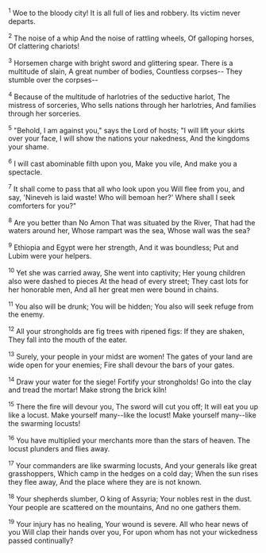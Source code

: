 <sup>1</sup> 
Woe to the bloody city! It is all full of lies and robbery. Its victim never departs. 

<sup>2</sup> 
The noise of a whip And the noise of rattling wheels, Of galloping horses, Of clattering chariots! 

<sup>3</sup> 
Horsemen charge with bright sword and glittering spear. There is a multitude of slain, A great number of bodies, Countless corpses-- They stumble over the corpses-- 

<sup>4</sup> 
Because of the multitude of harlotries of the seductive harlot, The mistress of sorceries, Who sells nations through her harlotries, And families through her sorceries. 

<sup>5</sup> 
"Behold, I am against you," says the Lord of hosts; "I will lift your skirts over your face, I will show the nations your nakedness, And the kingdoms your shame. 

<sup>6</sup> 
I will cast abominable filth upon you, Make you vile, And make you a spectacle. 

<sup>7</sup> 
It shall come to pass that all who look upon you Will flee from you, and say, 'Nineveh is laid waste! Who will bemoan her?' Where shall I seek comforters for you?" 

<sup>8</sup> 
Are you better than No Amon That was situated by the River, That had the waters around her, Whose rampart was the sea, Whose wall was the sea? 

<sup>9</sup> 
Ethiopia and Egypt were her strength, And it was boundless; Put and Lubim were your helpers. 

<sup>10</sup> 
Yet she was carried away, She went into captivity; Her young children also were dashed to pieces At the head of every street; They cast lots for her honorable men, And all her great men were bound in chains. 

<sup>11</sup> 
You also will be drunk; You will be hidden; You also will seek refuge from the enemy. 

<sup>12</sup> 
All your strongholds are fig trees with ripened figs: If they are shaken, They fall into the mouth of the eater. 

<sup>13</sup> 
Surely, your people in your midst are women! The gates of your land are wide open for your enemies; Fire shall devour the bars of your gates. 

<sup>14</sup> 
Draw your water for the siege! Fortify your strongholds! Go into the clay and tread the mortar! Make strong the brick kiln! 

<sup>15</sup> 
There the fire will devour you, The sword will cut you off; It will eat you up like a locust. Make yourself many--like the locust! Make yourself many--like the swarming locusts! 

<sup>16</sup> 
You have multiplied your merchants more than the stars of heaven. The locust plunders and flies away. 

<sup>17</sup> 
Your commanders are like swarming locusts, And your generals like great grasshoppers, Which camp in the hedges on a cold day; When the sun rises they flee away, And the place where they are is not known. 

<sup>18</sup> 
Your shepherds slumber, O king of Assyria; Your nobles rest in the dust. Your people are scattered on the mountains, And no one gathers them. 

<sup>19</sup> 
Your injury has no healing, Your wound is severe. All who hear news of you Will clap their hands over you, For upon whom has not your wickedness passed continually?